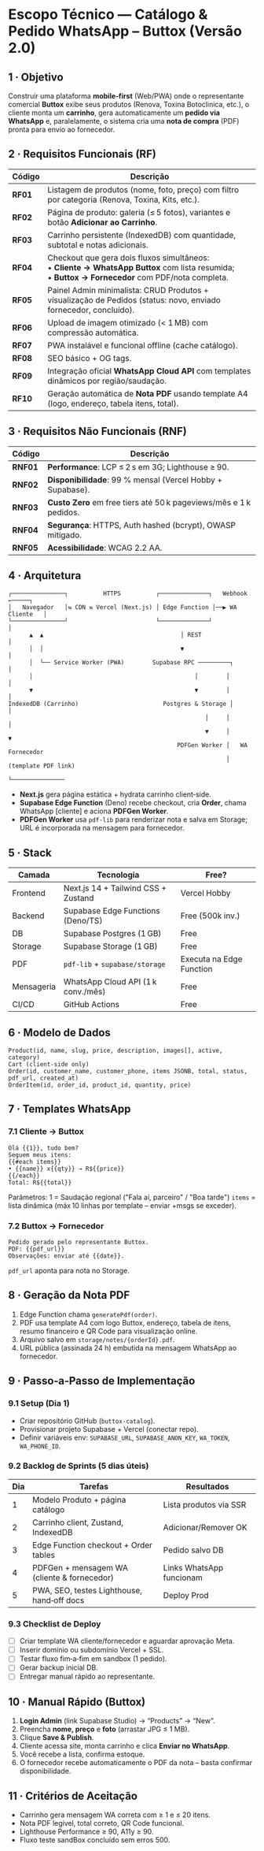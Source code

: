 # Escopo Técnico — **Catálogo & Pedido WhatsApp** – Buttox (Versão 2.0)

## 1 · Objetivo

Construir uma plataforma **mobile‑first** (Web/PWA) onde o representante comercial **Buttox** exibe seus produtos (Renova, Toxina Botoclinica, etc.), o cliente monta um **carrinho**, gera automaticamente um **pedido via WhatsApp** e, paralelamente, o sistema cria uma **nota de compra** (PDF) pronta para envio ao fornecedor.

## 2 · Requisitos Funcionais (RF)

| Código | Descrição |
| ------ | ----------------------------------------------------------------------------------------------------------------------------------------------------- |
| **RF01** | Listagem de produtos (nome, foto, preço) com filtro por categoria (Renova, Toxina, Kits, etc.). |
| **RF02** | Página de produto: galeria (≤ 5 fotos), variantes e botão **Adicionar ao Carrinho**. |
| **RF03** | Carrinho persistente (IndexedDB) com quantidade, subtotal e notas adicionais. |
| **RF04** | Checkout que gera dois fluxos simultâneos:<br>• **Cliente → WhatsApp Buttox** com lista resumida;<br>• **Buttox → Fornecedor** com PDF/nota completa. |
| **RF05** | Painel Admin minimalista: CRUD Produtos + visualização de Pedidos (status: novo, enviado fornecedor, concluído). |
| **RF06** | Upload de imagem otimizado (< 1 MB) com compressão automática. |
| **RF07** | PWA instalável e funcional offline (cache catálogo). |
| **RF08** | SEO básico + OG tags. |
| **RF09** | Integração oficial **WhatsApp Cloud API** com templates dinâmicos por região/saudação. |
| **RF10** | Geração automática de **Nota PDF** usando template A4 (logo, endereço, tabela itens, total). |

## 3 · Requisitos Não Funcionais (RNF)

| Código | Descrição |
| ------ | ------------------------------------------------------------------ |
| **RNF01** | **Performance**: LCP ≤ 2 s em 3G; Lighthouse ≥ 90. |
| **RNF02** | **Disponibilidade**: 99 % mensal (Vercel Hobby + Supabase). |
| **RNF03** | **Custo Zero** em free tiers até 50 k pageviews/mês e 1 k pedidos. |
| **RNF04** | **Segurança**: HTTPS, Auth hashed (bcrypt), OWASP mitigado. |
| **RNF05** | **Acessibilidade**: WCAG 2.2 AA. |

## 4 · Arquitetura

```
┌───────────────┐          HTTPS          ┌──────────────┐   Webhook ←─────┐
│   Navegador   │⇆ CDN ⇆ Vercel (Next.js) │ Edge Function │──▶ WA Cliente   │
└───────────────┘                         └──────────────┘                 │
      ▲  ▲                                       │ REST                    │
      │  │                                       ▼                         │
      │  └── Service Worker (PWA)        Supabase RPC ─────────┐           │
      │                                              │        │           │
      ▼                                              ▼        │           │
IndexedDB (Carrinho)                        Postgres & Storage │           │
                                                        │     │           │
                                                        ▼     │           ▼
                                                PDFGen Worker │   WA Fornecedor
                                                              │   (template PDF link)
                                                              └───────────────
```

* **Next.js** gera página estática + hydrata carrinho client‑side.
* **Supabase Edge Function** (Deno) recebe checkout, cria **Order**, chama WhatsApp [cliente] e aciona **PDFGen Worker**.
* **PDFGen Worker** usa `pdf-lib` para renderizar nota e salva em Storage; URL é incorporada na mensagem para fornecedor.

## 5 · Stack

| Camada | Tecnologia | Free? |
| ---------- | ----------------------------------- | ------------------------ |
| Frontend | Next.js 14 + Tailwind CSS + Zustand | Vercel Hobby |
| Backend | Supabase Edge Functions (Deno/TS) | Free (500k inv.) |
| DB | Supabase Postgres (1 GB) | Free |
| Storage | Supabase Storage (1 GB) | Free |
| PDF | `pdf-lib` + `supabase/storage` | Executa na Edge Function |
| Mensageria | WhatsApp Cloud API (1 k conv./mês) | Free |
| CI/CD | GitHub Actions | Free |

## 6 · Modelo de Dados

```
Product(id, name, slug, price, description, images[], active, category)
Cart (client‑side only)
Order(id, customer_name, customer_phone, items JSONB, total, status, pdf_url, created_at)
OrderItem(id, order_id, product_id, quantity, price)
```

## 7 · Templates WhatsApp

### 7.1 Cliente → Buttox

```
Olá {{1}}, tudo bem?
Seguem meus itens:
{{#each items}}
• {{name}} x{{qty}} → R${{price}}
{{/each}}
Total: R${{total}}
```

Parâmetros:
1 = Saudação regional ("Fala aí, parceiro" / "Boa tarde")
`items` = lista dinâmica (máx 10 linhas por template – enviar +msgs se exceder).

### 7.2 Buttox → Fornecedor

```
Pedido gerado pelo representante Buttox.
PDF: {{pdf_url}}
Observações: enviar até {{date}}.
```

`pdf_url` aponta para nota no Storage.

## 8 · Geração da Nota PDF

1. Edge Function chama `generatePdf(order)`.
2. PDF usa template A4 com logo Buttox, endereço, tabela de itens, resumo financeiro e QR Code para visualização online.
3. Arquivo salvo em `storage/notes/{orderId}.pdf`.
4. URL pública (assinada 24 h) embutida na mensagem WhatsApp ao fornecedor.

## 9 · Passo‑a‑Passo de Implementação

### 9.1 Setup (Dia 1)

* Criar repositório GitHub (`buttox-catalog`).
* Provisionar projeto Supabase + Vercel (conectar repo).
* Definir variáveis env: `SUPABASE_URL`, `SUPABASE_ANON_KEY`, `WA_TOKEN`, `WA_PHONE_ID`.

### 9.2 Backlog de Sprints (5 dias úteis)

| Dia | Tarefas | Resultados |
| --- | ------------------------------------------- | ------------------------ |
| 1 | Modelo Produto + página catálogo | Lista produtos via SSR |
| 2 | Carrinho client, Zustand, IndexedDB | Adicionar/Remover OK |
| 3 | Edge Function checkout + Order tables | Pedido salvo DB |
| 4 | PDFGen + mensagem WA (cliente & fornecedor) | Links WhatsApp funcionam |
| 5 | PWA, SEO, testes Lighthouse, hand‑off docs | Deploy Prod |

### 9.3 Checklist de Deploy

* [ ] Criar template WA cliente/fornecedor e aguardar aprovação Meta.
* [ ] Inserir domínio ou subdomínio Vercel + SSL.
* [ ] Testar fluxo fim‑a‑fim em sandbox (1 pedido).
* [ ] Gerar backup inicial DB.
* [ ] Entregar manual rápido ao representante.

## 10 · Manual Rápido (Buttox)

1. **Login Admin** (link Supabase Studio) → “Products” → “New”.
2. Preencha **nome, preço** e **foto** (arrastar JPG ≤ 1 MB).
3. Clique **Save & Publish**.
4. Cliente acessa site, monta carrinho e clica **Enviar no WhatsApp**.
5. Você recebe a lista, confirma estoque.
6. O fornecedor recebe automaticamente o PDF da nota – basta confirmar disponibilidade.

## 11 · Critérios de Aceitação

* Carrinho gera mensagem WA correta com ≥ 1 e ≤ 20 itens.
* Nota PDF legível, total correto, QR Code funcional.
* Lighthouse Performance ≥ 90, A11y ≥ 90.
* Fluxo teste sandBox concluído sem erros 500.

